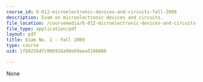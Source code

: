 ```yaml
---
course_id: 6-012-microelectronic-devices-and-circuits-fall-2009
description: Exam on microelectronic devices and circuits.
file_location: /coursemedia/6-012-microelectronic-devices-and-circuits-fall-2009/1fb9235dfc00691ba90a59aea5196000_MIT6_012F09_exam1.pdf
file_type: application/pdf
layout: pdf
title: Exam No. 1 - Fall 2009
type: course
uid: 1fb9235dfc00691ba90a59aea5196000

---
```

None